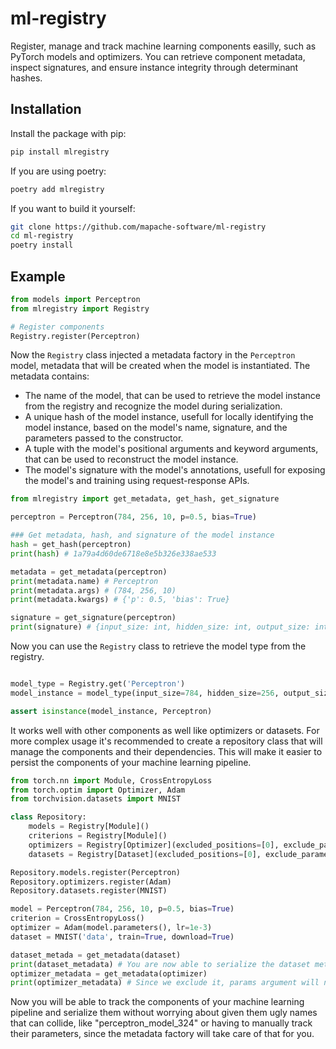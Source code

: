 # ml-registry

Register, manage and track machine learning components easilly, such as PyTorch models and optimizers. You can retrieve component metadata, inspect signatures, and ensure instance integrity through determinant hashes.

## Installation

Install the package with pip:

```bash
pip install mlregistry
```

If you are using poetry:

```bash
poetry add mlregistry
```

If you want to build it yourself:

```bash
git clone https://github.com/mapache-software/ml-registry
cd ml-registry
poetry install
```

## Example

```python
from models import Perceptron
from mlregistry import Registry

# Register components
Registry.register(Perceptron)

```

Now the `Registry` class injected a metadata factory in the `Perceptron` model, metadata that will be created when the model is instantiated. The metadata contains:


- The name of the model, that can be used to retrieve the model instance from the registry and recognize the model during serialization.
- A unique hash of the model instance, usefull for locally identifying the model instance, based on the model's name, signature, and the parameters passed to the constructor.
- A tuple with the model's positional arguments and keyword arguments, that can be used to reconstruct the model instance.
- The model's signature with the model's annotations, usefull for exposing the model's and training using request-response APIs.

```python
from mlregistry import get_metadata, get_hash, get_signature

perceptron = Perceptron(784, 256, 10, p=0.5, bias=True)

### Get metadata, hash, and signature of the model instance
hash = get_hash(perceptron)
print(hash) # 1a79a4d60de6718e8e5b326e338ae533

metadata = get_metadata(perceptron)
print(metadata.name) # Perceptron
print(metadata.args) # (784, 256, 10)
print(metadata.kwargs) # {'p': 0.5, 'bias': True}

signature = get_signature(perceptron)
print(signature) # {input_size: int, hidden_size: int, output_size: int, p: float, bias: bool}

```

Now you can use the `Registry` class to retrieve the model type from the registry.

```python

model_type = Registry.get('Perceptron')
model_instance = model_type(input_size=784, hidden_size=256, output_size=10, p=0.5, bias=True)

assert isinstance(model_instance, Perceptron)

```

It works well with other components as well like optimizers or datasets. For more complex usage it's recommended to create a repository class that will manage the components and their dependencies. This will make it easier to persist the components of your machine learning pipeline.

```python
from torch.nn import Module, CrossEntropyLoss
from torch.optim import Optimizer, Adam
from torchvision.datasets import MNIST

class Repository:
    models = Registry[Module]()
    criterions = Registry[Module]()
    optimizers = Registry[Optimizer](excluded_positions=[0], exclude_parameters={'params'})
    datasets = Registry[Dataset](excluded_positions=[0], exclude_parameters={'root', 'download'})

Repository.models.register(Perceptron)
Repository.optimizers.register(Adam)
Repository.datasets.register(MNIST)

model = Perceptron(784, 256, 10, p=0.5, bias=True)
criterion = CrossEntropyLoss()
optimizer = Adam(model.parameters(), lr=1e-3)
dataset = MNIST('data', train=True, download=True)

dataset_metada = get_metadata(dataset)
print(dataset_metadata) # You are now able to serialize the dataset metadata!
optimizer_metadata = get_metadata(optimizer)
print(optimizer_metadata) # Since we exclude it, params argument will not be present in the metadata
```

Now you will be able to track the components of your machine learning pipeline and serialize them without worrying about given them ugly names that can collide, like "perceptron_model_324" or having to manually track their parameters, since the metadata factory will take care of that for you.
